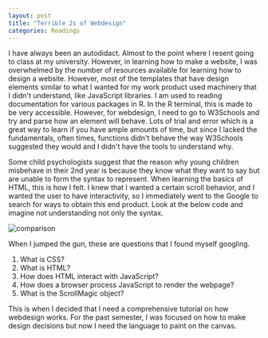 ```yaml
---
layout: post
title: "Terrible 2s of Webdesign"
categories: Readings
---
```


I have always been an autodidact. Almost to the point where I resent going to class at my university. However, in learning how to make a website, I was overwhelmed by the number of resources available for learning how to design a website. However, most of the templates that have design elements similar to what I wanted for my work product used machinery that I didn't understand, like JavaScript libraries.
I am used to reading documentation for various packages in R. In the R terminal, this is made to be very accessible. However, for webdesign, I need to go to W3Schools and try and parse how an element will behave. Lots of trial and error which is a great way to learn if you have ample amounts of time, but since I lacked the fundamentals, often times, functions didn't behave the way W3Schools suggested they would and I didn't have the tools to understand why.

Some child psychologists suggest that the reason why young children misbehave in their 2nd year is because they know what they want to say but are unable to form the syntax to represent. When learning the basics of HTML, this is how I felt. I knew that I wanted a certain scroll behavior, and I wanted the user to have interactivity, so I immediately went to the Google to search for ways to obtain this end product. Look at the below code and imagine not understanding not only the syntax.

![comparison](https://raw.githubusercontent.com/sathvikpal/Data_Visualization_Studio/master/assets/Terrible-2s/unreadable-code.png)

When I jumped the gun, these are questions that I found myself googling.
1. What is CSS?
2. What is HTML?
3. How does HTML interact with JavaScript?
4. How does a browser process JavaScript to render the webpage?
5. What is the ScrollMagic object?

This is when I decided that I need a comprehensive tutorial on how webdesign works. For the past semester, I was focused on how to make design decisions but now I need the language to paint on the canvas.
